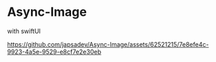 # Async-Image
with swiftUI


https://github.com/japsadev/Async-Image/assets/62521215/7e8efe4c-9923-4a5e-9529-e8cf7e2e30eb

